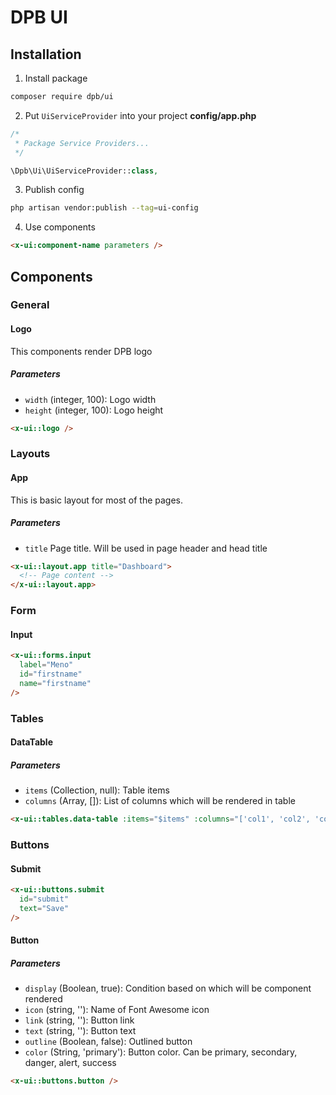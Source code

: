 # DPB UI

## Installation

1. Install package

```bash
composer require dpb/ui
```

2. Put `UiServiceProvider` into your project **config/app.php**

```php
/*
 * Package Service Providers...
 */

\Dpb\Ui\UiServiceProvider::class,
```

3. Publish config

```bash
php artisan vendor:publish --tag=ui-config
```

4. Use components

```html
<x-ui:component-name parameters />
```

## Components

### General

#### Logo

This components render DPB logo

##### Parameters

- `width` (integer, 100): Logo width
- `height` (integer, 100): Logo height

```html
<x-ui::logo />
```

### Layouts

#### App

This is basic layout for most of the pages.

##### Parameters

- `title` Page title. Will be used in page header and head title

```html
<x-ui::layout.app title="Dashboard">
  <!-- Page content -->
</x-ui::layout.app>
```

### Form

#### Input

```html
<x-ui::forms.input
  label="Meno"
  id="firstname"
  name="firstname"
/>
```

### Tables

#### DataTable

##### Parameters

- `items` (Collection, null): Table items
- `columns` (Array, []): List of columns which will be rendered in table

```html
<x-ui::tables.data-table :items="$items" :columns="['col1', 'col2', 'col3']" />
```

### Buttons

#### Submit

```html
<x-ui::buttons.submit
  id="submit"
  text="Save"
/>
```

#### Button

##### Parameters

- `display` (Boolean, true): Condition based on which will be component rendered
- `icon` (string, ''): Name of Font Awesome icon
- `link` (string, ''): Button link
- `text` (string, ''): Button text
- `outline` (Boolean, false): Outlined button
- `color` (String, 'primary'): Button color. Can be primary, secondary, danger, alert, success

```html
<x-ui::buttons.button />
```

